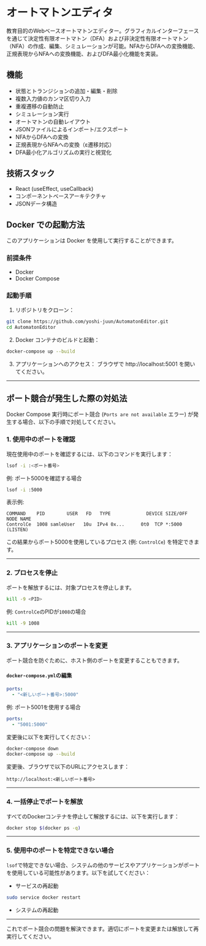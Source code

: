 # オートマトンエディタ

教育目的のWebベースオートマトンエディター。グラフィカルインターフェースを通じて決定性有限オートマトン（DFA）および非決定性有限オートマトン（NFA）の作成、編集、シミュレーションが可能。NFAからDFAへの変換機能、正規表現からNFAへの変換機能、およびDFA最小化機能を実装。

## 機能

- 状態とトランジションの追加・編集・削除
- 複数入力値のカンマ区切り入力
- 重複遷移の自動防止
- シミュレーション実行
- オートマトンの自動レイアウト
- JSONファイルによるインポート/エクスポート
- NFAからDFAへの変換
- 正規表現からNFAへの変換（ε遷移対応）
- DFA最小化アルゴリズムの実行と視覚化

## 技術スタック

- React (useEffect, useCallback)
- コンポーネントベースアーキテクチャ
- JSONデータ構造

## Docker での起動方法

このアプリケーションは Docker を使用して実行することができます。

### 前提条件
- Docker
- Docker Compose

### 起動手順

1. リポジトリをクローン：
```bash
git clone https://github.com/yoshi-juun/AutomatonEditor.git
cd AutomatonEditor
```

2. Docker コンテナのビルドと起動：
```bash
docker-compose up --build
```

3. アプリケーションへのアクセス：
ブラウザで http://localhost:5001 を開いてください。

---

## ポート競合が発生した際の対処法

Docker Compose 実行時にポート競合 (`Ports are not available` エラー) が発生する場合、以下の手順で対処してください。

### 1. 使用中のポートを確認
現在使用中のポートを確認するには、以下のコマンドを実行します：

```bash
lsof -i :<ポート番号>
```

例: ポート5000を確認する場合
```bash
lsof -i :5000
```

表示例:
```plaintext
COMMAND    PID        USER   FD   TYPE             DEVICE SIZE/OFF NODE NAME
ControlCe  1008 samleUser   10u  IPv4 0x...      0t0  TCP *:5000 (LISTEN)
```

この結果からポート5000を使用しているプロセス (例: `ControlCe`) を特定できます。

---

### 2. プロセスを停止
ポートを解放するには、対象プロセスを停止します。

```bash
kill -9 <PID>
```

例: `ControlCe`のPIDが`1008`の場合
```bash
kill -9 1008
```

---

### 3. アプリケーションのポートを変更
ポート競合を防ぐために、ホスト側のポートを変更することもできます。

#### `docker-compose.yml`の編集
```yaml
ports:
  - "<新しいポート番号>:5000"
```

例: ポート5001を使用する場合
```yaml
ports:
  - "5001:5000"
```

変更後に以下を実行してください：
```bash
docker-compose down
docker-compose up --build
```

変更後、ブラウザで以下のURLにアクセスします：
```
http://localhost:<新しいポート番号>
```

---

### 4. 一括停止でポートを解放
すべてのDockerコンテナを停止して解放するには、以下を実行します：

```bash
docker stop $(docker ps -q)
```

---

### 5. 使用中のポートを特定できない場合
`lsof`で特定できない場合、システムの他のサービスやアプリケーションがポートを使用している可能性があります。以下を試してください：

- サービスの再起動
```bash
sudo service docker restart
```

- システムの再起動

---

これでポート競合の問題を解決できます。適切にポートを変更または解放して再実行してください。
